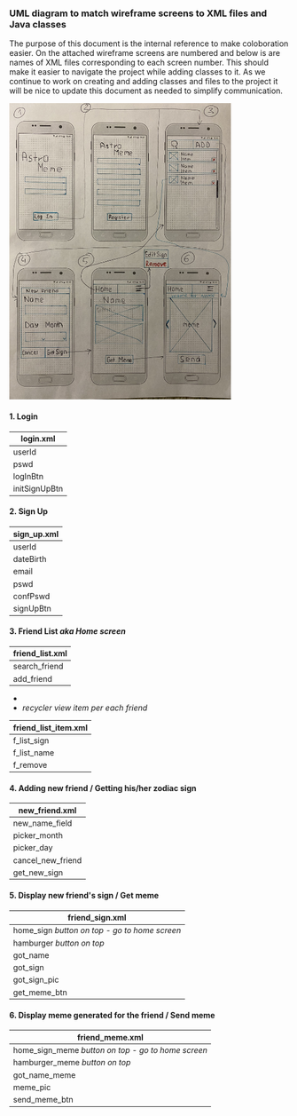 ### UML diagram to match wireframe screens to XML files and Java classes

The purpose of this document is the internal reference to make coloboration easier. On the attached wireframe screens are numbered and below is are names of XML files corresponding to each screen number. This should make it easier to navigate the project while adding classes to it.
As we continue to work on creating and adding classes and files to the project it will be nice to update this document as needed to simplify communication.

<img src="wireframe_numbered.jpg" width="400" />

#### 1. Login 
|login.xml| 
|---------------|
| userId|
|pswd|
|logInBtn|
|initSignUpBtn|
#### 2. Sign Up
|sign_up.xml| 
|---------------|
|userId|
|dateBirth|
|email|
|pswd|
|confPswd|
|signUpBtn|
#### 3. Friend List *aka Home screen*
|friend_list.xml| 
|---------------|
|search_friend|
|add_friend|

-
- *recycler view item per each friend* 

|friend_list_item.xml|
|---------------|
|f_list_sign|
|f_list_name|
|f_remove|

#### 4. Adding new friend / Getting his/her zodiac sign 
|new_friend.xml| 
|---------------|
|new_name_field|
|picker_month|
|picker_day|
|cancel_new_friend|
|get_new_sign|

#### 5. Display new friend's sign / Get meme
|friend_sign.xml| 
|---------------|
|home_sign  *button on top - go to home screen*|
|hamburger *button on top*|
|got_name|
|got_sign|
|got_sign_pic|
|get_meme_btn|

#### 6. Display meme generated for the friend / Send meme 
|friend_meme.xml| 
|---------------|
|home_sign_meme  *button on top - go to home screen*|
|hamburger_meme  *button on top*|
|got_name_meme|
|meme_pic|
|send_meme_btn|

